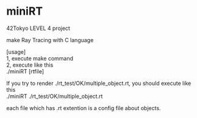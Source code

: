 # miniRT
42Tokyo LEVEL 4 project<br>

make Ray Tracing with C language<br>

[usage]<br>
1, execute make command<br>
2, execute like this<br>
./miniRT [rtfile]<br>

If you try to render ./rt_test/OK/multiple_object.rt, you should execute like this<br>
./miniRT ./rt_test/OK/multiple_object.rt<br>

each file which has .rt extention is a config file about objects.
